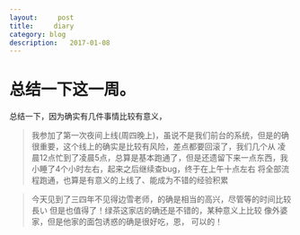 ```yaml
---
layout:     post
title:     diary
category: blog
description:   2017-01-08
---
```


# 总结一下这一周。

总结一下，因为确实有几件事情比较有意义，

> 我参加了第一次夜间上线(周四晚上)，虽说不是我们前台的系统，但是的确很重要，这个线上的确实是比较有风险，差点都要回滚了，我们几个从
凌晨12点忙到了凌晨5点，总算是基本跑通了，但是还遗留下来一点东西，我小睡了4个小时左右，起来之后继续查bug，终于在上午十点左右
将全部流程跑通，也算是有意义的上线了、能成为不错的经验积累


> 今天见到了三四年不见得边雪老师，的确是相当的高兴，尽管等的时间比较長い 但是也值得了！绿茶这家店的确还是不错的，某种意义上比较
像外婆家，但是他家的面包诱惑的确是很好吃，恩， 可以的！
